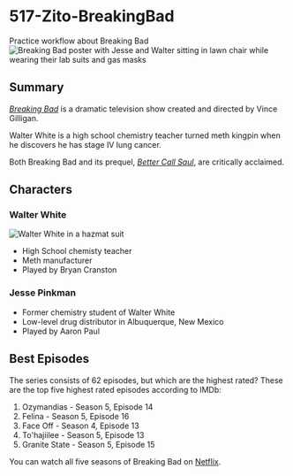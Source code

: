 # 517-Zito-BreakingBad

 Practice workflow about Breaking Bad
![Breaking Bad poster with Jesse and Walter sitting in lawn chair while wearing their lab suits and gas masks](https://assets-prd.ignimgs.com/2023/01/20/breaking-bad-newbutton-1674233834062.jpg?width=300&auto=webp)
## Summary

[_Breaking Bad_](https://www.imdb.com/title/tt0903747/) is a dramatic television show created and directed by Vince Gilligan.

Walter White is a high school chemistry teacher turned meth kingpin when he discovers he has stage IV lung cancer.

Both Breaking Bad and its prequel, [_Better Call Saul_](https://www.imdb.com/title/tt3032476/), are critically acclaimed.

## Characters

### Walter White
![Walter White in a hazmat suit](https://wp.inews.co.uk/wp-content/uploads/2018/01/walter-white-breaking-bad.jpg?resize=640,360&strip=all&quality=90)

* High School chemisty teacher
* Meth manufacturer
* Played by Bryan Cranston

### Jesse Pinkman

* Former chemistry student of Walter White
* Low-level drug distributor in Albuquerque, New Mexico
* Played by Aaron Paul

## Best Episodes
The series consists of 62 episodes, but which are the highest rated? These are the top five highest rated episodes according to IMDb:

1. Ozymandias - Season 5, Episode 14
2. Felina - Season 5, Episode 16
3. Face Off - Season 4, Episode 13
4. To'hajiilee - Season 5, Episode 13
5. Granite State - Season 5, Episode 15

You can watch all five seasons of Breaking Bad on [Netflix](https://www.netflix.com/title/70143836).